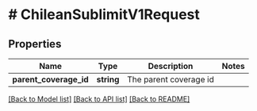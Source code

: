 # # ChileanSublimitV1Request

## Properties

Name | Type | Description | Notes
------------ | ------------- | ------------- | -------------
**parent_coverage_id** | **string** | The parent coverage id |

[[Back to Model list]](../../README.md#models) [[Back to API list]](../../README.md#endpoints) [[Back to README]](../../README.md)

